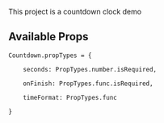 This project is a countdown clock demo 

## Available Props

```
Countdown.propTypes = {

    seconds: PropTypes.number.isRequired,
    
    onFinish: PropTypes.func.isRequired,
    
    timeFormat: PropTypes.func
    
} 
```
